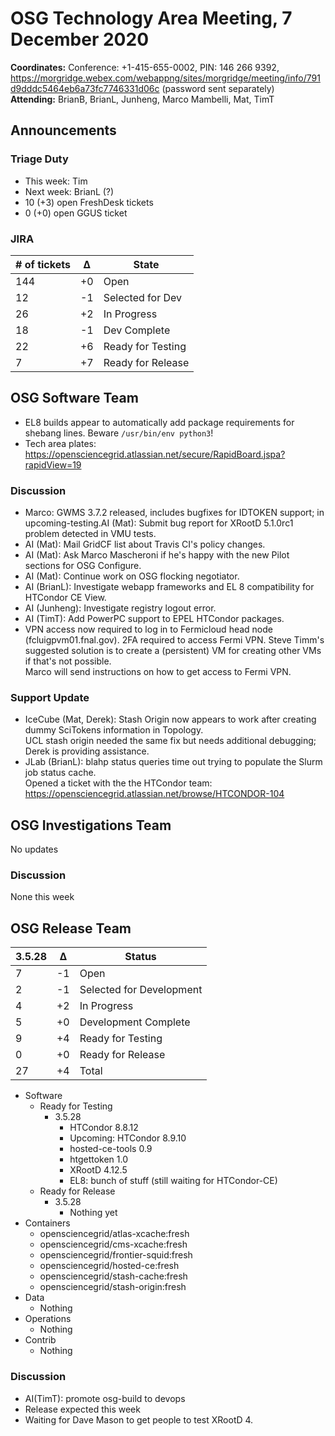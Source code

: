# OSG Technology Area Meeting,  7 December 2020

**Coordinates:** Conference: +1-415-655-0002, PIN: 146 266 9392, <https://morgridge.webex.com/webappng/sites/morgridge/meeting/info/791d9dddc5464eb6a73fc7746331d06c> (password sent separately)  
**Attending:** BrianB, BrianL, Junheng, Marco Mambelli, Mat, TimT


## Announcements


### Triage Duty

-   This week: Tim
-   Next week: BrianL (?)
-   10 (+3) open FreshDesk tickets
-   0 (+0) open GGUS ticket


### JIRA

| # of tickets | &Delta; | State             |
|------------ |------- |----------------- |
| 144          | +0      | Open              |
| 12           | -1      | Selected for Dev  |
| 26           | +2      | In Progress       |
| 18           | -1      | Dev Complete      |
| 22           | +6      | Ready for Testing |
| 7            | +7      | Ready for Release |


## OSG Software Team

-   EL8 builds appear to automatically add package requirements for shebang lines. Beware `/usr/bin/env python3`!
-   Tech area plates: <https://opensciencegrid.atlassian.net/secure/RapidBoard.jspa?rapidView=19>


### Discussion

-   Marco: GWMS 3.7.2 released, includes bugfixes for IDTOKEN support; in upcoming-testing.AI (Mat): Submit bug report for XRootD 5.1.0rc1 problem detected in VMU tests.
-   AI (Mat): Mail GridCF list about Travis CI's policy changes.
-   AI (Mat): Ask Marco Mascheroni if he's happy with the new Pilot sections for OSG Configure.
-   AI (Mat): Continue work on OSG flocking negotiator.
-   AI (BrianL): Investigate webapp frameworks and EL 8 compatibility for HTCondor CE View.
-   AI (Junheng): Investigate registry logout error.
-   AI (TimT): Add PowerPC support to EPEL HTCondor packages.
-   VPN access now required to log in to Fermicloud head node (fcluigpvm01.fnal.gov).
    2FA required to access Fermi VPN.
    Steve Timm's suggested solution is to create a (persistent) VM for creating other VMs if that's not possible.  
    Marco will send instructions on how to get access to Fermi VPN.


### Support Update

-   IceCube (Mat, Derek): Stash Origin now appears to work after creating dummy SciTokens information in Topology.  
    UCL stash origin needed the same fix but needs additional debugging; Derek is providing assistance.
-   JLab (BrianL): blahp status queries time out trying to populate the Slurm job status cache.  
    Opened a ticket with the the HTCondor team: <https://opensciencegrid.atlassian.net/browse/HTCONDOR-104>


## OSG Investigations Team

No updates  


### Discussion

None this week  


## OSG Release Team

| 3.5.28 | &Delta; | Status                   |
| ------ | ------- | ------------------------ |
| 7      | -1      | Open                     |
| 2      | -1      | Selected for Development |
| 4      | +2      | In Progress              |
| 5      | +0      | Development Complete     |
| 9      | +4      | Ready for Testing        |
| 0      | +0      | Ready for Release        |
| 27     | +4      | Total                    |

-   Software  
    -   Ready for Testing  
        -   3.5.28  
            -   HTCondor 8.8.12
            -   Upcoming: HTCondor 8.9.10
            -   hosted-ce-tools 0.9
            -   htgettoken 1.0
            -   XRootD 4.12.5
            -   EL8: bunch of stuff (still waiting for HTCondor-CE)
    -   Ready for Release  
        -   3.5.28  
            -   Nothing yet
-   Containers
    -   opensciencegrid/atlas-xcache:fresh
    -   opensciencegrid/cms-xcache:fresh
    -   opensciencegrid/frontier-squid:fresh
    -   opensciencegrid/hosted-ce:fresh
    -   opensciencegrid/stash-cache:fresh
    -   opensciencegrid/stash-origin:fresh
-   Data  
    -   Nothing
-   Operations  
    -   Nothing
-   Contrib  
    -   Nothing


### Discussion

-   AI(TimT): promote osg-build to devops
-   Release expected this week
-   Waiting for Dave Mason to get people to test XRootD 4.

